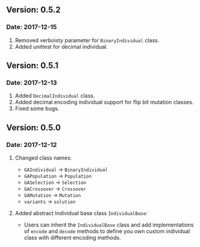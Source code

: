 ## Version: 0.5.2
### Date: 2017-12-15
1. Removed verboisty parameter for `BinaryIndividual` class.
2. Added unittest for decimal individual.

## Version: 0.5.1
### Date: 2017-12-13
1. Added `DecimalIndividual` class.
2. Added decimal encoding individual support for flip bit mutation classes.
3. Fixed some bugs.

## Version: 0.5.0
### Date: 2017-12-12
1. Changed class names:
    - `GAIndividual` -> `BinaryIndividual`
    - `GAPopulation` -> `Population`
    - `GASelection` -> `Selection`
    - `GACrossover` -> `Crossover`
    - `GAMutation` -> `Mutation`
    - `variants` -> `solution`

2. Added abstract Individual base class `IndividualBase`:
    - Users can inherit the `IndividualBase` class and add implementations of `encode` and `decode` methods to define you own custom individual class with different encoding methods.
